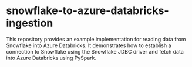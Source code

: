 # snowflake-to-azure-databricks-ingestion
This repository provides an example implementation for reading data from Snowflake into Azure Databricks. It demonstrates how to establish a connection to Snowflake using the Snowflake JDBC driver and fetch data into Azure Databricks using PySpark.  
